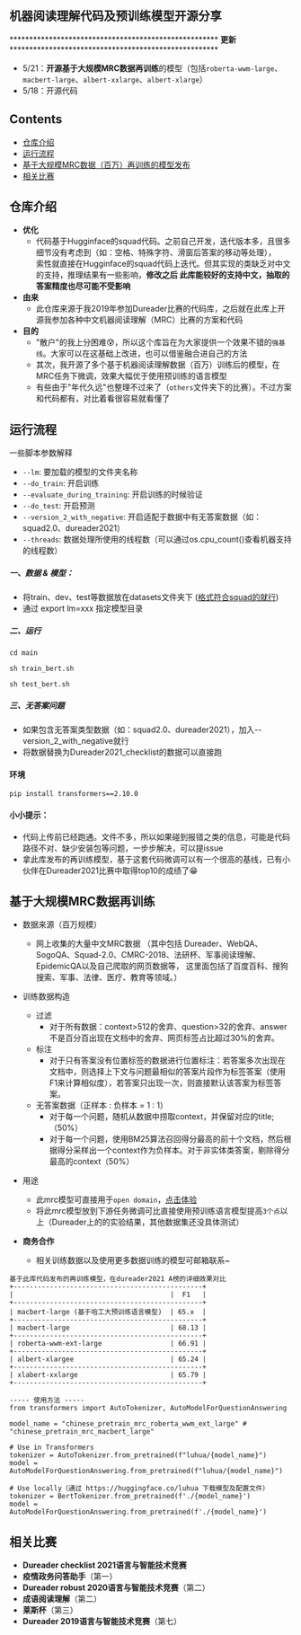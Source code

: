 ## 机器阅读理解代码及预训练模型开源分享


***************************************************** **更新** *****************************************************
* 5/21：**开源基于大规模MRC数据再训练**的模型（包括`roberta-wwm-large`、`macbert-large`、`albert-xxlarge`、`albert-xlarge`）
* 5/18：开源代码


## Contents
  - [仓库介绍](#仓库介绍)
  - [运行流程](#运行流程)
  - [基于大规模MRC数据（百万）再训练的模型发布](#基于大规模MRC数据再训练)
  - [相关比赛](#相关比赛)


## 仓库介绍
* **优化**
  * 代码基于Hugginface的squad代码。之前自己开发，迭代版本多，且很多细节没有考虑到（如：空格、特殊字符、滑窗后答案的移动等处理），<br>
    索性就直接在Hugginface的squad代码上迭代。但其实现的类缺乏对中文的支持，推理结果有一些影响，**修改之后 此库能较好的支持中文，抽取的答案精度也尽可能不受影响**
* **由来**
  * 此仓库来源于我2019年参加Dureader比赛的代码库，之后就在此库上开源我参加各种中文机器阅读理解（MRC）比赛的方案和代码
* **目的**
  * "散户"的我上分困难😰，所以这个库旨在为大家提供一个效果不错的`强基线`。大家可以在这基础上改进，也可以借鉴融合进自己的方法
  * 其次，我开源了多个基于机器阅读理解数据（百万）训练后的模型，在MRC任务下微调，效果大幅优于使用预训练的语言模型
  * 有些由于"年代久远"也整理不过来了（`others`文件夹下的比赛）。不过方案和代码都有，对比着看很容易就看懂了


## 运行流程
一些脚本参数解释

* `--lm`: 要加载的模型的文件夹名称
* `--do_train`: 开启训练
* `--evaluate_during_training`: 开启训练的时候验证
* `--do_test`:  开启预测
* `--version_2_with_negative`: 开启适配于数据中有无答案数据（如：squad2.0、dureader2021）
* `--threads`: 数据处理所使用的线程数（可以通过os.cpu_count()查看机器支持的线程数）
  
##### 一、数据 & 模型：
* 将train、dev、test等数据放在datasets文件夹下 ([格式符合squad的就行](https://aistudio.baidu.com/aistudio/competition/detail/66))
* 通过 export lm=xxx 指定模型目录

##### 二、运行
```
cd main
```
```
sh train_bert.sh
```
```
sh test_bert.sh
```

##### 三、无答案问题
* 如果包含无答案类型数据（如：squad2.0、dureader2021），加入--version_2_with_negative就行
* 将数据替换为Dureader2021_checklist的数据可以直接跑

#### 环境
```
pip install transformers==2.10.0 
```

#### 小小提示：
* 代码上传前已经跑通。文件不多，所以如果碰到报错之类的信息，可能是代码路径不对、缺少安装包等问题，一步步解决，可以提issue
* 拿此库发布的再训练模型，基于这套代码微调可以有一个很高的基线，已有小伙伴在Dureader2021比赛中取得top10的成绩了😁


## 基于大规模MRC数据再训练

* 数据来源（百万规模）
  * 网上收集的大量中文MRC数据
  （其中包括 Dureader、WebQA、SogoQA、Squad-2.0、CMRC-2018、法研杯、军事阅读理解、EpidemicQA以及自己爬取的网页数据等，
  这里面包括了百度百科、搜狗搜索、军事、法律、医疗、教育等领域。）

* 训练数据构造
  * 过滤
    * 对于所有数据：context>512的舍弃、question>32的舍弃、answer不是百分百出现在文档中的舍弃、网页标签占比超过30%的舍弃。
  * 标注
    * 对于只有答案没有位置标签的数据进行位置标注：若答案多次出现在文档中，则选择上下文与问题最相似的答案片段作为标签答案（使用F1来计算相似度），若答案只出现一次，则直接默认该答案为标签答案。
  * 无答案数据（正样本 : 负样本 = 1 : 1）
    * 对于每一个问题，随机从数据中捞取context，并保留对应的title;（50%）
    * 对于每一个问题，使用BM25算法召回得分最高的前十个文档，然后根据得分采样出一个context作为负样本。对于非实体类答案，剔除得分最高的context（50%）
* 用途  
  * 此mrc模型可直接用于`open domain`，[点击体验](https://huggingface.co/luhua/chinese_pretrain_mrc_roberta_wwm_ext_large)
  * 将此mrc模型放到下游任务微调可比直接使用预训练语言模型提高`3个点`以上（Dureader上的的实验结果，其他数据集还没具体测试）
* **商务合作**
  * 相关训练数据以及使用更多数据训练的模型可邮箱联系~ 

```
基于此库代码发布的再训练模型，在dureader2021 A榜的详细效果对比
+-----------------------------------------------+
|                                       |  F1   |
+-----------------------------------------------+
| macbert-large (基于哈工大预训练语言模型)  | 65.x  |
+-----------------------------------------------+
| macbert-large                         | 68.13 |
+-----------------------------------------------+
| roberta-wwm-ext-large                 | 66.91 |
+-----------------------------------------------+
| albert-xlargee                        | 65.24 |
+-----------------------------------------------+
| xlabert-xxlarge                       | 65.79 |
+-----------------------------------------------+
```
```
----- 使用方法 -----
from transformers import AutoTokenizer, AutoModelForQuestionAnswering

model_name = "chinese_pretrain_mrc_roberta_wwm_ext_large" # "chinese_pretrain_mrc_macbert_large"

# Use in Transformers
tokenizer = AutoTokenizer.from_pretrained(f"luhua/{model_name}")
model = AutoModelForQuestionAnswering.from_pretrained(f"luhua/{model_name}")

# Use locally（通过 https://huggingface.co/luhua 下载模型及配置文件）
tokenizer = BertTokenizer.from_pretrained(f'./{model_name}')
model = AutoModelForQuestionAnswering.from_pretrained(f'./{model_name}')
```

## 相关比赛

* **Dureader checklist 2021语言与智能技术竞赛**
* **疫情政务问答助手**（第一）
* **Dureader robust 2020语言与智能技术竞赛**（第二）
* **成语阅读理解**（第二）
* **莱斯杯**（第三）
* **Dureader 2019语言与智能技术竞赛**（第七）